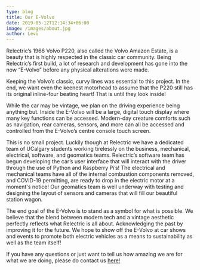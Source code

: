 ```yaml
---
type: blog
title: Our E-Volvo
date: 2019-05-12T12:14:34+06:00
image: /images/about.jpg
author: Levi
---
```

<!--StartFragment-->

Relectric’s 1966 Volvo P220, also called the Volvo Amazon Estate, is a beauty that is highly respected in the classic car community. Being Relectric’s first build, a lot of research and development has gone into the now “E-Volvo” before any physical alterations were made. 

Keeping the Volvo’s classic, curvy lines was essential to this project. In the end, we want even the keenest motorhead to assume that the P220 still has its original inline-four beating heart! That is until they look inside!

While the car may be vintage, we plan on the driving experience being anything but. Inside the E-Volvo will be a large, digital touch display where many key functions can be accessed. Modern-day creature comforts such as navigation, rear cameras, sensors, and more can all be accessed and controlled from the E-Volvo’s centre console touch screen. 

This is no small project. Luckily though at Relectric we have a dedicated team of UCalgary students working tirelessly on the business, mechanical, electrical, software, and geomatics teams. Relectric’s software team has begun developing the car’s user interface that will interact with the driver through the use of Python and Raspberry Pi’s! The electrical and mechanical teams have all of the internal combustion components removed, and COVID-19 permitting, are ready to drop in the electric motor at a moment's notice! Our geomatics team is well underway with testing and designing the layout of sensors and cameras that will fill our beautiful station wagon.

The end goal of the E-Volvo is to stand as a symbol for what is possible. We believe that the blend between modern tech and a vintage aesthetic perfectly reflects what Relectric is all about. Acknowledging the past by improving it for the future. We hope to show off the E-Volvo at car shows and events to promote both electric vehicles as a means to sustainability as well as the team itself!

If you have any questions or just want to tell us how amazing we are for what we are doing, please do contact us [here!](https://teamrelectric.ca/contact/) 

<!--EndFragment-->